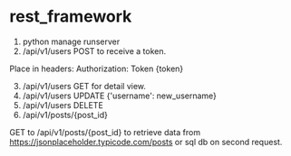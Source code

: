# rest_framework

1. python manage runserver 
2. /api/v1/users POST to receive a token. 

Place in headers:
Authorization: Token {token}

3. /api/v1/users GET for detail view.
4. /api/v1/users UPDATE {'username': new_username}
5. /api/v1/users DELETE
6. /api/v1/posts/{post_id} 

GET to /api/v1/posts/{post_id} to retrieve data from https://jsonplaceholder.typicode.com/posts or sql db on second request.

